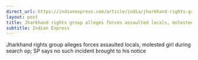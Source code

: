 ```yaml
---
direct_url: https://indianexpress.com/article/india/jharkhand-rights-group-forces-assaulted-locals-8304453/
layout: post
title: Jharkhand rights group alleges forces assaulted locals, molested girl during search op; SP says no such incident brought to his notice
subtitle: Indian Express
---
```


Jharkhand rights group alleges forces assaulted locals, molested girl during search op; SP says no such incident brought to his notice